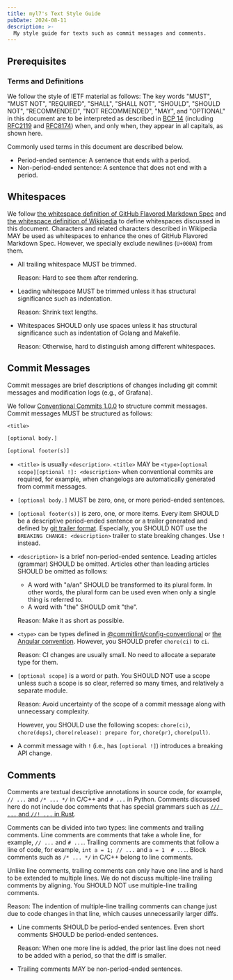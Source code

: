 ```yaml
---
title: myl7's Text Style Guide
pubDate: 2024-08-11
description: >-
  My style guide for texts such as commit messages and comments.
---
```


## Prerequisites

### Terms and Definitions

We follow the style of IETF material as follows:
The key words "MUST", "MUST NOT", "REQUIRED", "SHALL", "SHALL NOT", "SHOULD", "SHOULD NOT", "RECOMMENDED", "NOT RECOMMENDED", "MAY", and "OPTIONAL" in this document are to be interpreted as described in [BCP 14] (including [RFC2119] and [RFC8174]) when, and only when, they appear in all capitals, as shown here.

[BCP 14]: https://datatracker.ietf.org/doc/html/bcp14
[RFC2119]: https://datatracker.ietf.org/doc/html/rfc2119
[RFC8174]: https://datatracker.ietf.org/doc/html/rfc8174

Commonly used terms in this document are described below.

- Period-ended sentence: A sentence that ends with a period.
- Non-period-ended sentence: A sentence that does not end with a period.

## Whitespaces

We follow [the whitespace definition of GitHub Flavored Markdown Spec] and [the whitespace definition of Wikipedia] to define whitespaces discussed in this document.
Characters and related characters described in Wikipedia MAY be used as whitespaces to enhance the ones of GitHub Flavored Markdown Spec.
However, we specially exclude newlines (`U+000A`) from them.

[the whitespace definition of GitHub Flavored Markdown Spec]: https://github.github.com/gfm/#whitespace-character
[the whitespace definition of Wikipedia]: https://en.wikipedia.org/wiki/Whitespace_character

- All trailing whitespace MUST be trimmed.

  Reason: Hard to see them after rendering.

- Leading whitespace MUST be trimmed unless it has structural significance such as indentation.

  Reason: Shrink text lengths.

- Whitespaces SHOULD only use spaces unless it has structural significance such as indentation of Golang and Makefile.

  Reason: Otherwise, hard to distinguish among different whitespaces.

## Commit Messages

Commit messages are brief descriptions of changes including git commit messages and modification logs (e.g., of Grafana).

We follow [Conventional Commits 1.0.0] to structure commit messages.
Commit messages MUST be structured as follows:

[Conventional Commits 1.0.0]: https://www.conventionalcommits.org/en/v1.0.0/

```txt
<title>

[optional body.]

[optional footer(s)]
```

- `<title>` is usually `<description>`.
  `<title>` MAY be `<type>[optional scope][optional !]: <description>` when conventional commits are required, for example, when changelogs are automatically generated from commit messages.
- `[optional body.]` MUST be zero, one, or more period-ended sentences.
- `[optional footer(s)]` is zero, one, or more items.
  Every item SHOULD be a descriptive period-ended sentence or a trailer generated and defined by [git trailer format].
  Especially, you SHOULD NOT use the `BREAKING CHANGE: <description>` trailer to state breaking changes.
  Use `!` instead.
- `<description>` is a brief non-period-ended sentence.
  Leading articles (grammar) SHOULD be omitted.
  Articles other than leading articles SHOULD be omitted as follows:

  - A word with "a/an" SHOULD be transformed to its plural form.
    In other words, the plural form can be used even when only a single thing is referred to.
  - A word with "the" SHOULD omit "the".

  Reason: Make it as short as possible.

- `<type>` can be types defined in [@commitlint/config-conventional] or [the Angular convention].
  However, you SHOULD prefer `chore(ci)` to `ci`.

  Reason: CI changes are usually small.
  No need to allocate a separate type for them.

- `[optional scope]` is a word or path.
  You SHOULD NOT use a scope unless such a scope is so clear, referred so many times, and relatively a separate module.

  Reason: Avoid uncertainty of the scope of a commit message along with unnecessary complexity.

  However, you SHOULD use the following scopes:
  `chore(ci)`, `chore(deps)`, `chore(release): prepare for`, `chore(pr)`, `chore(pull)`.

- A commit message with `!` (i.e., has `[optional !]`) introduces a breaking API change.

[git trailer format]: https://git-scm.com/docs/git-interpret-trailers
[@commitlint/config-conventional]: https://github.com/conventional-changelog/commitlint/tree/master/%40commitlint/config-conventional
[the Angular convention]: https://github.com/angular/angular/blob/22b96b9/CONTRIBUTING.md#commit-message-format

## Comments

Comments are textual descriptive annotations in source code, for example, `// ...` and `/* ... */` in C/C++ and `# ...` in Python.
Comments discussed here do not include doc comments that has special grammars such as [`/// ...` and `//! ...` in Rust].

[`/// ...` and `//! ...` in Rust]: https://doc.rust-lang.org/rust-by-example/meta/doc.html#doc-comments

Comments can be divided into two types: line comments and trailing comments.
Line comments are comments that take a whole line, for example, `// ...` and `# ...`.
Trailing comments are comments that follow a line of code, for example, `int a = 1; // ...` and `a = 1  # ...`.
Block comments such as `/* ... */` in C/C++ belong to line comments.

Unlike line comments, trailing comments can only have one line and is hard to be extended to multiple lines.
We do not discuss multiple-line trailing comments by aligning.
You SHOULD NOT use multiple-line trailing comments.

Reason: The indention of multiple-line trailing comments can change just due to code changes in that line, which causes unnecessarily larger diffs.

- Line comments SHOULD be period-ended sentences.
  Even short comments SHOULD be period-ended sentences.

  Reason: When one more line is added, the prior last line does not need to be added with a period, so that the diff is smaller.

- Trailing comments MAY be non-period-ended sentences.
